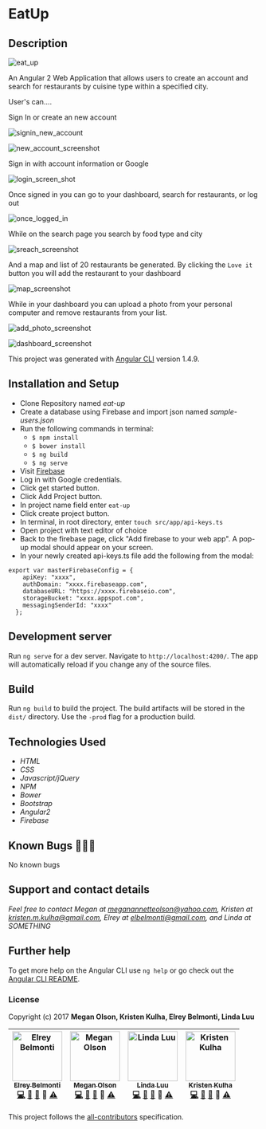 # EatUp

## Description

![eat_up](https://user-images.githubusercontent.com/20192033/32675447-ce480fec-c60b-11e7-8414-ad99d7759453.png)

An Angular 2 Web Application that allows users to create an account and search for restaurants by cuisine type within a specified city.

User's can....

Sign In or create an new account

![signin_new_account](https://user-images.githubusercontent.com/20192033/32675475-df4f977e-c60b-11e7-9346-ae359214bfd1.png)

![new_account_screenshot](https://user-images.githubusercontent.com/20192033/32675462-d7089ebc-c60b-11e7-8159-8222b8c38e83.png)

Sign in with account information or Google

![login_screen_shot](https://user-images.githubusercontent.com/20192033/32675582-321d32f4-c60c-11e7-806a-7bf0a317bfc7.png)

Once signed in you can go to your dashboard, search for restaurants, or log out

![once_logged_in](https://user-images.githubusercontent.com/20192033/32675722-c93db4b0-c60c-11e7-8fe7-596fc17f1ab0.png)

While on the search page you search by food type and city

![sreach_screenshot](https://user-images.githubusercontent.com/20192033/32675478-e20656e2-c60b-11e7-946c-9a1fcf86a34b.png)

And a map and list of 20 restaurants be generated. By clicking the ```Love it``` button you will add the restaurant to your dashboard

![map_screenshot](https://user-images.githubusercontent.com/20192033/32675461-d6dff494-c60b-11e7-8ed5-99dfec8f0ea1.png)


While in your dashboard you can upload a photo from your personal computer and remove restaurants from your list.

![add_photo_screenshot](https://user-images.githubusercontent.com/20192033/32675445-ce16ccde-c60b-11e7-973c-44126e9915f5.png)

![dashboard_screenshot](https://user-images.githubusercontent.com/20192033/32675446-ce303548-c60b-11e7-9076-b08f5244267e.png)

This project was generated with [Angular CLI](https://github.com/angular/angular-cli) version 1.4.9.

## Installation and Setup

* Clone Repository named _eat-up_
* Create a database using Firebase and import json named _sample-users.json_
* Run the following commands in terminal:
  * `$ npm install`
  * `$ bower install`
  * `$ ng build`
  * `$ ng serve`
* Visit [Firebase](https://firebase.google.com)
* Log in with Google credentials.
* Click get started button.
* Click Add Project button.
* In project name field enter ```eat-up```
* Click create project button.
* In terminal, in root directory, enter ```touch src/app/api-keys.ts```
* Open project with text editor of choice
* Back to the firebase page, click "Add firebase to your web app". A pop-up modal should appear on your screen.
* In your newly created api-keys.ts file add the following from the modal:
```
export var masterFirebaseConfig = {
    apiKey: "xxxx",
    authDomain: "xxxx.firebaseapp.com",
    databaseURL: "https://xxxx.firebaseio.com",
    storageBucket: "xxxx.appspot.com",
    messagingSenderId: "xxxx"
  };
```

## Development server

Run `ng serve` for a dev server. Navigate to `http://localhost:4200/`. The app will automatically reload if you change any of the source files.

## Build

Run `ng build` to build the project. The build artifacts will be stored in the `dist/` directory. Use the `-prod` flag for a production build.

## Technologies Used

* _HTML_
* _CSS_
* _Javascript/jQuery_
* _NPM_
* _Bower_
* _Bootstrap_
* _Angular2_
* _Firebase_

## Known Bugs 🐛🐛🐛

No known bugs

## Support and contact details

_Feel free to contact Megan at meganannetteolson@yahoo.com, Kristen at kristen.m.kulha@gmail.com, Elrey at elbelmonti@gmail.com, and Linda at SOMETHING_

## Further help

To get more help on the Angular CLI use `ng help` or go check out the [Angular CLI README](https://github.com/angular/angular-cli/blob/master/README.md).

### License

Copyright (c) 2017 **Megan Olson, Kristen Kulha, Elrey Belmonti, Linda Luu**

<!-- Contributors START
Elrey_Belmonti ElreyB https://github.com/ElreyB code doc bug design tests
Megan_Olson MegOlson https://github.com/MegOlson code doc bug design tests
Linda_Luu tocodenow https://github.com/tocodenow code doc bug design tests
Kristen_Kulha kristenmarie https://github.com/kristenmarie code doc bug design tests
Contributors END -->
<!-- Contributors table START -->
| <img src="https://avatars.githubusercontent.com/ElreyB?s=100" width="100" alt="Elrey Belmonti" /><br />[<sub>Elrey Belmonti</sub>](https://github.com/ElreyB)<br />[💻](https://github.com/MegOlson/eat-up/commits?author=ElreyB) [📖](https://github.com/MegOlson/eat-up/commits?author=ElreyB) [🐛](https://github.com/MegOlson/eat-up/issues?q=author%3AElreyB) 🎨 [⚠️](https://github.com/MegOlson/eat-up/commits?author=ElreyB) | <img src="https://avatars.githubusercontent.com/MegOlson?s=100" width="100" alt="Megan Olson" /><br />[<sub>Megan Olson</sub>](https://github.com/MegOlson)<br />[💻](https://github.com/MegOlson/eat-up/commits?author=MegOlson) [📖](https://github.com/MegOlson/eat-up/commits?author=MegOlson) [🐛](https://github.com/MegOlson/eat-up/issues?q=author%3AMegOlson) 🎨 [⚠️](https://github.com/MegOlson/eat-up/commits?author=MegOlson) | <img src="https://avatars.githubusercontent.com/tocodenow?s=100" width="100" alt="Linda Luu" /><br />[<sub>Linda Luu</sub>](https://github.com/tocodenow)<br />[💻](https://github.com/MegOlson/eat-up/commits?author=tocodenow) [📖](https://github.com/MegOlson/eat-up/commits?author=tocodenow) [🐛](https://github.com/MegOlson/eat-up/issues?q=author%3Atocodenow) 🎨 [⚠️](https://github.com/MegOlson/eat-up/commits?author=tocodenow) | <img src="https://avatars.githubusercontent.com/kristenmarie?s=100" width="100" alt="Kristen Kulha" /><br />[<sub>Kristen Kulha</sub>](https://github.com/kristenmarie)<br />[💻](https://github.com/MegOlson/eat-up/commits?author=kristenmarie) [📖](https://github.com/MegOlson/eat-up/commits?author=kristenmarie) [🐛](https://github.com/MegOlson/eat-up/issues?q=author%3Akristenmarie) 🎨 [⚠️](https://github.com/MegOlson/eat-up/commits?author=kristenmarie) |
| :---: | :---: | :---: | :---: |
<!-- Contributors table END -->
This project follows the [all-contributors](https://github.com/kentcdodds/all-contributors) specification.
